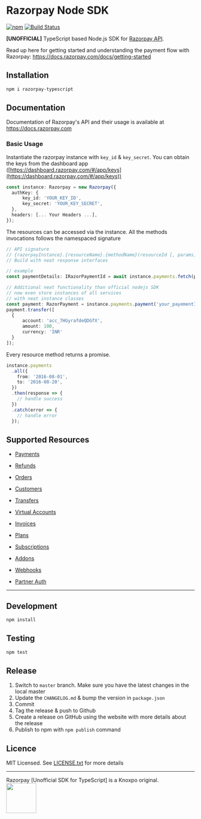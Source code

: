 # Razorpay Node SDK

[![npm](https://img.shields.io/npm/v/razorpay-typescript.svg?maxAge=2592000?style=flat-square)](https://www.npmjs.com/package/razorpay-typescript)
[![Build Status](https://travis-ci.org/knoxpo/razorpay-typescript.svg?branch=master)](https://travis-ci.org/knoxpo/razorpay-typescript)

**[UNOFFICIAL]** TypeScript based Node.js SDK for [Razorpay API](https://docs.razorpay.com/docs/payments).

Read up here for getting started and understanding the payment flow with Razorpay: <https://docs.razorpay.com/docs/getting-started>

## Installation

```bash
npm i razorpay-typescript
```

## Documentation

Documentation of Razorpay's API and their usage is available at <https://docs.razorpay.com>

### Basic Usage

Instantiate the razorpay instance with `key_id` & `key_secret`. You can obtain the keys from the dashboard app ([https://dashboard.razorpay.com/#/app/keys](https://dashboard.razorpay.com/#/app/keys))

```ts
const instance: Razorpay = new Razorpay({
  authKey: {
      key_id: 'YOUR_KEY_ID',
      key_secret: 'YOUR_KEY_SECRET', 
  },
  headers: [... Your Headers ...],
});
```

The resources can be accessed via the instance. All the methods invocations follows the namespaced signature

```ts
// API signature
// {razorpayInstance}.{resourceName}.{methodName}(resourceId [, params])
// Build with neat response interfaces

// example
const paymentDetails: IRazorPaymentId = await instance.payments.fetch(paymentId);

// Additional neat functionality than official nodejs SDK
// now even store instances of all services
// with neat instance classes
const payment: RazorPayment = instance.payments.payment('your_payementId');
payment.transfer([
  {
      account: 'acc_7HGyrafdeQDGfX',
      amount: 100,
      currency: 'INR'
  }
]);
```

Every resource method returns a promise.

```ts
instance.payments
  .all({
    from: '2016-08-01',
    to: '2016-08-20',
  })
  .then(response => {
    // handle success
  })
  .catch(error => {
    // handle error
  });
```

## Supported Resources

- [Payments](https://github.com/razorpay/razorpay-node/wiki#payments)

- [Refunds](https://github.com/razorpay/razorpay-node/wiki#refunds)

- [Orders](https://github.com/razorpay/razorpay-node/wiki#orders)

- [Customers](https://github.com/razorpay/razorpay-node/wiki#customers)

- [Transfers](https://github.com/razorpay/razorpay-node/wiki#transfers)

- [Virtual Accounts](https://github.com/razorpay/razorpay-node/wiki#virtual-accounts)

- [Invoices](https://github.com/razorpay/razorpay-node/wiki#invoices)

- [Plans](https://github.com/razorpay/razorpay-node/wiki#plans)

- [Subscriptions](https://github.com/razorpay/razorpay-node/wiki#subscriptions)

- [Addons](https://github.com/razorpay/razorpay-node/wiki#addons)

- [Webhooks](https://github.com/razorpay/razorpay-node/wiki#webhooks)

- [Partner Auth](https://github.com/razorpay/razorpay-node/wiki#partner-auth)

---

## Development

```bash
npm install
```

## Testing

```bash
npm test
```

## Release

1.  Switch to `master` branch. Make sure you have the latest changes in the local master
2.  Update the `CHANGELOG.md` & bump the version in `package.json`
3.  Commit
4.  Tag the release & push to Github
5.  Create a release on GitHub using the website with more details about the release
6.  Publish to npm with `npm publish` command

## Licence

MIT Licensed. See [LICENSE.txt](LICENSE.txt) for more details

<hr/>
Razorpay [Unofficial SDK for TypeScript] is a Knoxpo original.
<br/>
<a href="https://knoxpo.com" target="_knoxpo"><img src="https://www.knoxpo.com/assets/logo.png" width="80"></a>